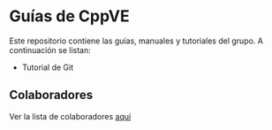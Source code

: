 # Guías de CppVE

Este repositorio contiene las guías, manuales y tutoriales del grupo. A continuación se listan:

* Tutorial de Git


## Colaboradores

Ver la lista de colaboradores [aquí](https://github.com/CppVE/guias/graphs/contributors)
